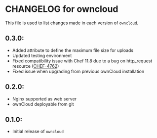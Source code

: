 # CHANGELOG for owncloud

This file is used to list changes made in each version of `owncloud`.

## 0.3.0:

* Added attribute to define the maximum file size for uploads
* Updated testing environment
* Fixed compatibility issue with Chef 11.8 due to a bug on http_request resource ([CHEF-4762](https://tickets.opscode.com/browse/CHEF-4762))
* Fixed issue when upgrading from previous ownCloud installation

## 0.2.0:

* Nginx supported as web server
* ownCloud deployable from git

## 0.1.0:

* Initial release of `owncloud`
